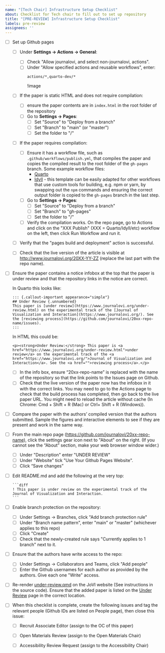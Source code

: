 ```yaml
---
name: "[Tech Chair] Infrastructure Setup Checklist"
about: Checklist for Tech chair to fill out to set up repository
title: "[PRE-REVIEW] Infrastructure Setup Checklist"
labels: pre-review
assignees: ''
---
```


<!--
## DO NOT EDIT THIS FILE OUTSIDE OF THE journalovi/jovi-workflows REPOSITORY
##
## This file is automatically updated in all repositories within the journalovi
## Github organization whenever the version in journalovi/jovi-workflows is
## changed, so any other edits will be overwritten. To update this file, make
## a commit or pull request at https://github.com/journalovi/jovi-workflows
-->

- [ ] Set up Github pages
   - [ ] Under **Settings -> Actions -> General**:
      - [ ] Check "Allow journalovi, and select non-journalovi, actions".
      - [ ] Under "Allow specified actions and reusable workflows", enter:
         ```
         actions/*,quarto-dev/*
         ```
         !image
   - [ ] If the paper is static HTML and does not require compilation:
      - [ ] ensure the paper contents are in `index.html` in the root folder of the repository
      - [ ] Go to **Settings -> Pages**:
         - [ ] Set "Source" to "Deploy from a branch"
         - [ ] Set "Branch" to "main" (or "master")
         - [ ] Set the folder to "/"
   - [ ] If the paper requires compilation:
      - [ ] Ensure it has a workflow file, such as `.github/workflows/publish.yml`, that compiles the paper and copies the compiled result to the root folder of the `gh-pages` branch. Some example workflow files:
         - [Quarto](https://github.com/journalovi/jovi-template-quarto/blob/main/.github/workflows/publish.yml)
         - [Idyll](https://github.com/journalovi/2024-Cashman-PAC-learning-game/blob/master/.github/workflows/publish.yml) - this template can be easily adapted for other workflows that use custom tools for building, e.g. npm or yarn, by swapping out the `npm` commands and ensuring the correct output folder is copied to the `gh-pages` branch in the last step.
      - [ ] Go to **Settings -> Pages**:
         - [ ] Set "Source" to "Deploy from a branch"
         - [ ] Set "Branch" to "gh-pages"
         - [ ] Set the folder to "/"
      - [ ] Verify the compilation works. On the repo page, go to Actions and click on the "XXX Publish" (XXX = Quarto/Idyll/etc) workflow on the left, then click Run Workflow and run it.
   - [ ] Verify that the "pages build and deployment" action is successful.

   - [ ] Check that the live version of the article is visible at http://www.journalovi.org/20XX-YY-ZZ (replace the last part with the repo name).


- [ ] Ensure the paper contains a notice infobox at the top that the paper is under review and that the repository links in the notice are correct.

   In Quarto this looks like:

   ```
   ::: {.callout-important appearance="simple"}
   ## Under Review {.unnumbered}
   This paper is [under review](https://www.journalovi.org/under-review.html) on the experimental track of the [Journal of Visualization and Interaction](https://www.journalovi.org/). See the [reviewing process](https://github.com/journalovi/20xx-repo-name/issues).
   :::
   ```

   In HTML this could be:

   ```
   <p><strong>Under Review:</strong> This paper is <a href="https://www.journalovi.org/under-review.html">under review</a> on the experimental track of the <a href="https://www.journalovi.org/">Journal of Visualization and Interaction</a>. See the <a href="">reviewing process</a>.</p>
   ```

   - [ ] In the info box, ensure “20xx-repo-name” is replaced with the name of the repository so that the link points to the Issues page on Github.
   - [ ] Check that the live version of the paper now has the infobox in it with the correct links. You may need to go to the Actions page to check that the build process has completed, then go back to the live paper URL. You might need to reload the article without cache (In Chrome: Cmd + Shift + R (Mac) or Ctrl+ Shift + R (Windows)).
- [ ] Compare the paper with the authors’ compiled version that the authors submitted. Sample the figures and interactive elements to see if they are present and work in the same way.
- [ ] From the main repo page (https://github.com/journalovi/20xx-repo-name), click the settings gear icon next to "About" on the right. (If you cannot see the “About” section, make your web browser window wider.)
   - [ ] Under "Description" enter "UNDER REVIEW"
   - [ ] Under "Website" tick "Use Your Github Pages Website".
   - [ ] Click “Save changes”

- [ ] Edit README.md and add the following at the very top:
   ````
   ```diff
   ! This paper is under review on the experimental track of the Journal of Visualization and Interaction.
   ```
   ````
- [ ] Enable branch protection on the repository:
   - [ ] Under Settings -> Branches, click "Add branch protection rule"
   - [ ] Under "Branch name pattern", enter "main" or "master" (whichever applies to this repo)
   - [ ] Click "Create"
   - [ ] Check that the newly-created rule says "Currently applies to 1 branch" next to it.
- [ ] Ensure that the authors have write access to the repo:
   - [ ] Under Settings -> Collaborators and Teams, click "Add people"
   - [ ] Enter the Github usernames for each author as provided by the authors. Give each one "Write" access.
- [ ] Re-render [under-review.qmd](https://github.com/journalovi/journalovi.github.io/blob/main/under-review.qmd) on the JoVI website (See instructions in the source code). Ensure that the added paper is listed on the [Under Review](https://www.journalovi.org/under-review.html) page in the correct location.
- [ ] When this checklist is complete, create the following issues and tag the relevant people (Github IDs are listed on People page), then close this issue:
   - [ ] Recruit Associate Editor (assign to the OC of this paper)
   - [ ] Open Materials Review (assign to the Open Materials Chair)
   - [ ] Accessibility Review Request (assign to the Accessibility Chair)


